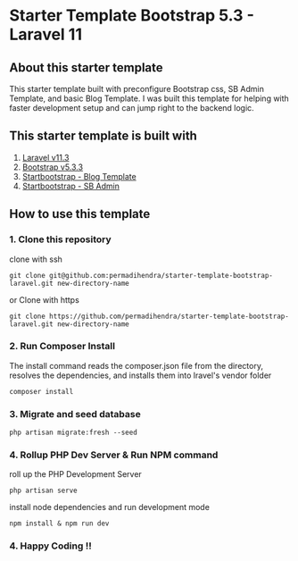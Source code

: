 # Starter Template Bootstrap 5.3 - Laravel 11

## About this starter template

This starter template built with preconfigure Bootstrap css, SB Admin Template, and basic Blog Template.
I was built this template for helping with faster development setup and can jump right to the backend logic.

## This starter template is built with

1. [Laravel v11.3](https://laravel.com/docs/11.x)
2. [Bootstrap v5.3.3](https://getbootstrap.com)
3. [Startbootstrap - Blog Template](https://github.com/startbootstrap/startbootstrap-blog-home)
4. [Startbootstrap - SB Admin](https://github.com/startbootstrap/startbootstrap-sb-admin)

## How to use this template

### 1. Clone this repository
clone with ssh 
```
git clone git@github.com:permadihendra/starter-template-bootstrap-laravel.git new-directory-name
```
or Clone with https
```
git clone https://github.com/permadihendra/starter-template-bootstrap-laravel.git new-directory-name
```


### 2. Run Composer Install
The install command reads the composer.json file from the directory, resolves the dependencies, and installs them into lravel's vendor folder
```
composer install
```

### 3. Migrate and seed database
```
php artisan migrate:fresh --seed
```

### 4. Rollup PHP Dev Server & Run NPM command
roll up the PHP Development Server
```
php artisan serve
```
install node dependencies and run development mode
```
npm install & npm run dev
```


### 4. Happy Coding !!
